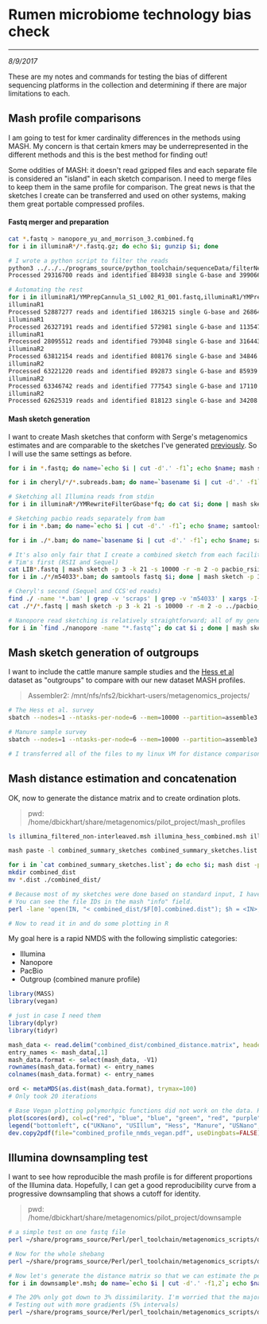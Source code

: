 # Rumen microbiome technology bias check
---
*8/9/2017*

These are my notes and commands for testing the bias of different sequencing platforms in the collection and determining if there are major limitations to each.

## Mash profile comparisons

I am going to test for kmer cardinality differences in the methods using MASH. My concern is that certain kmers may be underrepresented in the different methods and this is the best method for finding out!

Some oddities of MASH: it doesn't read gzipped files and each separate file is considered an "island" in each sketch comparison. I need to merge files to keep them in the same profile for comparison. The great news is that the sketches I create can be transferred and used on other systems, making them great portable compressed profiles.

#### Fastq merger and preparation

```bash
cat *.fastq > nanopore_yu_and_morrison_3.combined.fq
for i in illuminaR*/*.fastq.gz; do echo $i; gunzip $i; done

# I wrote a python script to filter the reads
python3 ../../../programs_source/python_toolchain/sequenceData/filterNextseqFastqFiles.py -f YMPrepCannula_S1_L001_R1_001.fastq -r YMPrepCannula_S1_L001_R2_001.fastq -o YMRewriteFilterGbase
Processed 29316700 reads and identified 884938 single G-base and 3990662 both G-base artifacts

# Automating the rest
for i in illuminaR1/YMPrepCannula_S1_L002_R1_001.fastq,illuminaR1/YMPrepCannula_S1_L002_R2_001.fastq illuminaR1/YMPrepCannula_S1_L003_R1_001.fastq,illuminaR1/YMPrepCannula_S1_L003_R2_001.fastq illuminaR1/YMPrepCannula_S1_L004_R1_001.fastq,illuminaR1/YMPrepCannula_S1_L004_R2_001.fastq illuminaR2/YMPrepCannula_S1_L001_R1_001.fastq,illuminaR2/YMPrepCannula_S1_L001_R2_001.fastq illuminaR2/YMPrepCannula_S1_L002_R1_001.fastq,illuminaR2/YMPrepCannula_S1_L002_R2_001.fastq illuminaR2/YMPrepCannula_S1_L003_R1_001.fastq,illuminaR2/YMPrepCannula_S1_L003_R2_001.fastq illuminaR2/YMPrepCannula_S1_L004_R1_001.fastq,illuminaR2/YMPrepCannula_S1_L004_R2_001.fastq; do file1=`echo $i | cut -d',' -f1`; file2=`echo $i | cut -d',' -f2`; folder=`echo $i | cut -d'/' -f1`; echo $folder; lane=`basename $file1 | cut -d'_' -f3`; python3 ../../programs_source/python_toolchain/sequenceData/filterNextseqFastqFiles.py -f $file1 -r $file2 -o ${folder}"/YMRewriteFilterGbase."${lane} ; done
illuminaR1
Processed 52887277 reads and identified 1863215 single G-base and 26864810 both G-base artifacts
illuminaR1
Processed 26327191 reads and identified 572981 single G-base and 1135473 both G-base artifacts
illuminaR1
Processed 28095512 reads and identified 793048 single G-base and 3164439 both G-base artifacts
illuminaR2
Processed 63812154 reads and identified 808176 single G-base and 34846 both G-base artifacts
illuminaR2
Processed 63221220 reads and identified 892873 single G-base and 85939 both G-base artifacts
illuminaR2
Processed 63346742 reads and identified 777543 single G-base and 17110 both G-base artifacts
illuminaR2
Processed 62625319 reads and identified 818123 single G-base and 34208 both G-base artifacts
```

#### Mash sketch generation

I want to create Mash sketches that conform with Serge's metagenomics estimates and are comparable to the sketches I've generated [previously](https://github.com/njdbickhart/labnotes/blob/master/project_notes/metagenomics/Notes_20161219_dbick_metagenomics_software_test_notes.md#mash). So I will use the same settings as before.

```bash
for i in *.fastq; do name=`echo $i | cut -d'.' -f1`; echo $name; mash sketch -p 3 -k 21 -s 10000 -r -m 2 -o $name $i; done

for i in cheryl/*/*.subreads.bam; do name=`basename $i | cut -d'.' -f1`; echo $name; samtools fastq $i > $name.fq; mash sketch -p 3 -k 21 -s 10000 -r -m 2 -o $name $name.fq; rm $name.fq; done

# Sketching all Illumina reads from stdin
for i in illuminaR*/YMRewriteFilterGbase*fq; do cat $i; done | mash sketch -p 3 -k 21 -s 10000 -r -m 2 -o illumina_filtered_non-interleaved -

# Sketching pacbio reads separately from bam
for i in *.bam; do name=`echo $i | cut -d'.' -f1`; echo $name; samtools fastq $i | mash sketch -p 3 -k 21 -s 10000 -r -m 2 -o $name - ; done

for i in ./*.bam; do name=`basename $i | cut -d'.' -f1`; echo $name; samtools fastq $i | mash sketch -p 3 -k 21 -s 10000 -r -m 2 -o $name - ; done

# It's also only fair that I create a combined sketch from each facility's instrument for comparison
# Tim's first (RSII and Sequel)
cat LIB*.fastq | mash sketch -p 3 -k 21 -s 10000 -r -m 2 -o pacbio_rsii_summary -
for i in ./*/m54033*.bam; do samtools fastq $i; done | mash sketch -p 3 -k 21 -s 10000 -r -m 2 -o pacbio_sequel_tim_summary -

# Cheryl's second (Sequel and CCS'ed reads)
find ./ -name '*.bam' | grep -v 'scraps' | grep -v 'm54033' | xargs -I{} samtools fastq {} | mash sketch -p 3 -k 21 -s 10000 -r -m 2 -o pacbio_sequel_cheryl_summary -
cat ./*/*.fastq | mash sketch -p 3 -k 21 -s 10000 -r -m 2 -o ../pacbio_ccs_cheryl_summary -

# Nanopore read sketching is relatively straightforward; all of my generated data will be sketched together
for i in `find ./nanopore -name "*.fastq"`; do cat $i ; done | mash sketch -p 3 -k 21 -s 10000 -r -m 2 -o nanopore_yu_morrison_fastq -

```


## Mash sketch generation of outgroups

I want to include the cattle manure sample studies and the [Hess et al](https://www.ncbi.nlm.nih.gov/pubmed/21273488) dataset as "outgroups" to compare with our new dataset MASH profiles.

> Assembler2: /mnt/nfs/nfs2/bickhart-users/metagenomics_projects/

```bash
# The Hess et al. survey
sbatch --nodes=1 --ntasks-per-node=6 --mem=10000 --partition=assemble3 --wrap='for i in SRR094166_1.fastq.gz SRR094166_2.fastq.gz SRR094403_1.fastq.gz SRR094403_2.fastq.gz SRR094405_1.fastq.gz SRR094405_2.fastq.gz SRR094415_1.fastq.gz SRR094415_2.fastq.gz SRR094416_1.fastq.gz SRR094416_2.fastq.gz SRR094417_1.fastq.gz SRR094417_2.fastq.gz SRR094418_1.fastq.gz SRR094418_2.fastq.gz SRR094419_1.fastq.gz SRR094419_2.fastq.gz SRR094424_1.fastq.gz SRR094424_2.fastq.gz SRR094427_1.fastq.gz SRR094427_2.fastq.gz SRR094428_1.fastq.gz SRR094428_2.fastq.gz SRR094429_1.fastq.gz SRR094437_1.fastq.gz SRR094437_2.fastq.gz SRR094926_1.fastq.gz SRR094926_2.fastq.gz; do gunzip -c datasources/$i ; done | /mnt/nfs/nfs2/bickhart-users/binaries/mash-Linux64-v1.1.1/mash sketch -p 5 -k 21 -s 10000 -r -m 2 -o illumina_hess_combined - '

# Manure sample survey
sbatch --nodes=1 --ntasks-per-node=6 --mem=10000 --partition=assemble3 --wrap='for i in SRR2329878_1.fastq.gz SRR2329878_2.fastq.gz SRR2329910_1.fastq.gz SRR2329910_2.fastq.gz SRR2329939_1.fastq.gz SRR2329939_2.fastq.gz SRR2329962_1.fastq.gz SRR2329962_2.fastq.gz; do gunzip -c datasources/$i; done | /mnt/nfs/nfs2/bickhart-users/binaries/mash-Linux64-v1.1.1/mash sketch -p 5 -k 21 -s 10000 -r -m 2 -o illumina_manure_combined - '

# I transferred all of the files to my linux VM for distance comparison
```

## Mash distance estimation and concatenation

OK, now to generate the distance matrix and to create ordination plots.

> pwd: /home/dbickhart/share/metagenomics/pilot_project/mash_profiles

```bash
ls illumina_filtered_non-interleaved.msh illumina_hess_combined.msh illumina_manure_combined.msh FNFAE24738.msh nanopore_yu_morrison_fastq.msh pacbio_ccs_cheryl_summary.msh pacbio_rsii_summary.msh pacbio_sequel_cheryl_summary.msh pacbio_sequel_tim_summary.msh > combined_summary_sketches.list

mash paste -l combined_summary_sketches combined_summary_sketches.list

for i in `cat combined_summary_sketches.list`; do echo $i; mash dist -p 3 -t combined_summary_sketches.msh $i > $i.combined.dist; done
mkdir combined_dist
mv *.dist ./combined_dist/

# Because most of my sketches were done based on standard input, I have to be creative in how I paste the distance matricies together
# You can see the file IDs in the mash "info" field. 
perl -lane 'open(IN, "< combined_dist/$F[0].combined.dist"); $h = <IN>; $d = <IN>; chomp $d; @dsegs = split(/\t/, $d); $dsegs[0] = $F[0]; print join("\t", @dsegs);' < combined_summary_sketches.list > combined_dist/combined_distance.matrix

# Now to read it in and do some plotting in R
```

My goal here is a rapid NMDS with the following simplistic categories:

* Illumina
* Nanopore
* PacBio
* Outgroup (combined manure profile)

```R
library(MASS)
library(vegan)

# just in case I need them
library(dplyr)
library(tidyr)

mash_data <- read.delim("combined_dist/combined_distance.matrix", header=FALSE)
entry_names <- mash_data[,1]
mash_data.format <- select(mash_data, -V1)
rownames(mash_data.format) <- entry_names
colnames(mash_data.format) <- entry_names

ord <- metaMDS(as.dist(mash_data.format), trymax=100)
# Only took 20 iterations

# Base Vegan plotting polymorhpic functions did not work on the data. Had to hack out the NMDS coords
plot(scores(ord), col=c("red", "blue", "blue", "green", "red", "purple", "purple", "purple", "purple"), pch= c(15, 15, 16, 15, 16, 16, 17, 15, 15))
legend("bottomleft", c("UKNano", "USIllum", "Hess", "Manure", "USNano", "PBCCS", "PBRSII", "PBCheryl", "PBTim"), col=c("red", "blue", "blue", "green", "red", "purple", "purple", "purple", "purple"), pch= c(15, 15, 16, 15, 16, 16, 17, 15, 15))
dev.copy2pdf(file="combined_profile_nmds_vegan.pdf", useDingbats=FALSE)
```

## Illumina downsampling test

I want to see how reproducible the mash profile is for different proportions of the Illumina data. Hopefully, I can get a good reproducibility curve from a progressive downsampling that shows a cutoff for identity.

> pwd: /home/dbickhart/share/metagenomics/pilot_project/downsample

```bash
# a simple test on one fastq file
perl ~/share/programs_source/Perl/perl_toolchain/metagenomics_scripts/downsampleIlluminaReads.pl ../illuminaR1/YMPrepCannula_S1_L001_R1_001.fastq.gz

# Now for the whole shebang
perl ~/share/programs_source/Perl/perl_toolchain/metagenomics_scripts/downsampleIlluminaReads.pl ../illuminaR1/YMPrepCannula_S1_L001_R1_001.fastq.gz ../illuminaR1/YMPrepCannula_S1_L001_R2_001.fastq.gz ../illuminaR1/YMPrepCannula_S1_L002_R1_001.fastq.gz ../illuminaR1/YMPrepCannula_S1_L002_R2_001.fastq.gz ../illuminaR1/YMPrepCannula_S1_L003_R1_001.fastq.gz ../illuminaR1/YMPrepCannula_S1_L003_R2_001.fastq.gz ../illuminaR1/YMPrepCannula_S1_L004_R1_001.fastq.gz ../illuminaR1/YMPrepCannula_S1_L004_R2_001.fastq.gz ../illuminaR2/YMPrepCannula_S1_L001_R1_001.fastq.gz ../illuminaR2/YMPrepCannula_S1_L001_R2_001.fastq.gz ../illuminaR2/YMPrepCannula_S1_L002_R1_001.fastq.gz ../illuminaR2/YMPrepCannula_S1_L002_R2_001.fastq.gz ../illuminaR2/YMPrepCannula_S1_L003_R1_001.fastq.gz ../illuminaR2/YMPrepCannula_S1_L003_R2_001.fastq.gz ../illuminaR2/YMPrepCannula_S1_L004_R1_001.fastq.gz ../illuminaR2/YMPrepCannula_S1_L004_R2_001.fastq.gz

# Now let's generate the distance matrix so that we can estimate the percent similarity to the original dataset
for i in downsample*.msh; do name=`echo $i | cut -d'.' -f1,2`; echo $name; mash dist -t ../mash_profiles/illumina_filtered_non-interleaved.msh $i > $name.dist; done

# The 20% only got down to 3% dissimilarity. I'm worried that the majority of mash sketches are picking up the same species and that abundance is killing things
# Testing out with more gradients (5% intervals)
perl ~/share/programs_source/Perl/perl_toolchain/metagenomics_scripts/downsampleIlluminaReads.pl ../illuminaR1/YMPrepCannula_S1_L001_R1_001.fastq.gz ../illuminaR1/YMPrepCannula_S1_L001_R2_001.fastq.gz ../illuminaR1/YMPrepCannula_S1_L002_R1_001.fastq.gz ../illuminaR1/YMPrepCannula_S1_L002_R2_001.fastq.gz ../illuminaR1/YMPrepCannula_S1_L003_R1_001.fastq.gz ../illuminaR1/YMPrepCannula_S1_L003_R2_001.fastq.gz ../illuminaR1/YMPrepCannula_S1_L004_R1_001.fastq.gz ../illuminaR1/YMPrepCannula_S1_L004_R2_001.fastq.gz ../illuminaR2/YMPrepCannula_S1_L001_R1_001.fastq.gz ../illuminaR2/YMPrepCannula_S1_L001_R2_001.fastq.gz ../illuminaR2/YMPrepCannula_S1_L002_R1_001.fastq.gz ../illuminaR2/YMPrepCannula_S1_L002_R2_001.fastq.gz ../illuminaR2/YMPrepCannula_S1_L003_R1_001.fastq.gz ../illuminaR2/YMPrepCannula_S1_L003_R2_001.fastq.gz ../illuminaR2/YMPrepCannula_S1_L004_R1_001.fastq.gz ../illuminaR2/YMPrepCannula_S1_L004_R2_001.fastq.gz


```